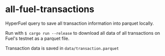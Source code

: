 # all-fuel-transactions
HyperFuel query to save all transaction information into parquet locally.

Run with `$ cargo run --release` to download all data of all transactions on Fuel's testnet as a parquet file.

Transaction data is saved in `data/transaction.parquet`